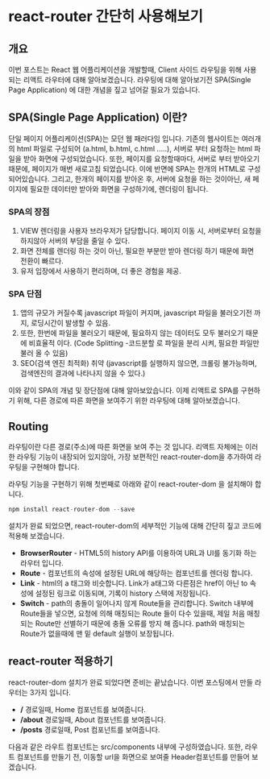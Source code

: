 # react-router 간단히 사용해보기

## 개요

이번 포스트는 React 웹 어플리케이션을 개발할때, Client 사이드 라우팅을 위해 사용되는 리액트 라우터에 대해 알아보겠습니다.
라우팅에 대해 알아보기전 SPA(Single Page Application) 에 대한 개념을 짚고 넘어갈 필요가 있습니다.

## SPA(Single Page Application) 이란?

단일 페이지 어플리케이션(SPA)는 모던 웹 패러다임 입니다. 기존의 웹사이트는 여러개의 html 파일로 구성되어 (a.html, b.html, c.html .....), 서버로 부터 요청하는 html 파일을 받아 화면에 구성되었습니다. 또한, 페이지를 요청할때마다, 서버로 부터 받아오기 때문에, 페이지가 매번 새로고침 되었습니다.
이에 반면에 SPA는 한개의 HTML로 구성되어있습니다.
그리고, 한개의 페이지를 받아온 후, 서버에 요청을 하는 것이아닌, 새 페이지에 필요한 데이터만 받아와 화면을 구성하기에, 렌더링이 됩니다.

### SPA의 장점

1. VIEW 렌더링을 사용자 브라우저가 담당합니다. 페이지 이동 시, 서버로부터 요청을 하지않아 서버의 부담을 줄일 수 있다.
2. 화면 전체를 렌더링 하는 것이 아닌, 필요한 부분만 받아 렌더링 하기 때문에 화면 전환이 빠르다.
3. 유저 입장에서 사용하기 편리하며, 더 좋은 경험을 제공.

### SPA 단점

1. 앱의 규모가 커질수록 javascript 파일이 커지며, javascript 파일을 불러오기전 까지, 로딩시간이 발생할 수 있음.
2. 또한, 한번에 파일을 불러오기 때문에, 필요하지 않는 데이터도 모두 불러오기 때문에 비효율적 이다.
   (Code Splitting -코드분할 로 파일을 분리 시켜, 필요한 파일만 불러 올 수 있음)
3. SEO(검색 엔진 최적화) 취약
   (javascript를 실행하지 않으면, 크롤링 불가능하며, 검색엔진의 결과에 나타나지 않을 수 있다.)

이와 같이 SPA의 개념 및 장단점에 대해 알아보았습니다.
이제 리액트로 SPA를 구현하기 위해, 다른 경로에 따른 화면을 보여주기 위한 라우팅에 대해 알아보겠습니다.

## Routing

라우팅이란 다른 경로(주소)에 따른 화면을 보여 주는 것 입니다. 리액트 자체에는 이러한 라우팅 기능이 내장되어 있지않아, 가장 보편적인 react-router-dom을 추가하여 라우팅을 구현해야 합니다.

라우팅 기능을 구현하기 위해 첫번째로 아래와 같이 react-router-dom 을 설치해야 합니다.

```js
npm install react-router-dom --save
```

설치가 완료 되었으면, react-router-dom의 세부적인 기능에 대해 간단히 짚고 코드에 적용해 보겠습니다.

- **BrowserRouter** - HTML5의 history API를 이용하여 URL과 UI를 동기화 하는 라우터 입니다.
- **Route** - 컴포넌트의 속성에 설정된 URL에 해당하는 컴포넌트를 렌더링 합니다.
- **Link** - html의 a 태그와 비슷합니다. Link가 a태그와 다른점은 href이 아닌 to 속성에 설정된 링크로 이동되며, 기록이 history 스택에 저장됩니다.
- **Switch** - path의 충돌이 일어나지 않게 Route들을 관리합니다.
  Switch 내부에 Route들을 넣으면, 요청에 의해 매칭되는 Route 들이 다수 있을때, 제일 처음 매칭되는 Route만 선별하기 때문에 충돌 오류를 방지 해 줍니다.
  path와 매칭되는 Route가 없을때에 맨 밑 default 실행이 보장됩니다.

## react-router 적용하기

react-router-dom 설치가 완료 되었다면 준비는 끝났습니다.
이번 포스팅에서 만들 라우터는 3가지 입니다.

- **/** 경로일때, Home 컴포넌트를 보여줍니다.
- **/about** 경로일때, About 컴포넌트를 보여줍니다.
- **/posts** 경로일때, Post 컴포넌트를 보여줍니다.

다음과 같은 라우트 컴포넌트는 src/components 내부에 구성하였습니다.
또한, 라우트 컴포넌트를 만들기 전, 이동할 url을 화면으로 보여줄 Header컴포넌트를 만들어 보겠습니다.
